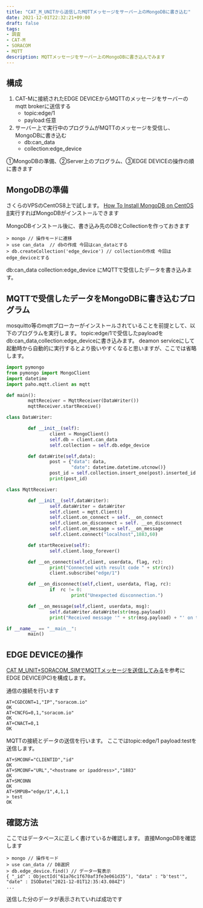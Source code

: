 ```yaml
---
title: "CAT_M_UNITから送信したMQTTメッセージをサーバー上のMongoDBに書き込む"
date: 2021-12-01T22:32:21+09:00
draft: false
tags:
- 調査
- CAT-M
- SORACOM
- MQTT
description: MQTTメッセージをサーバー上のMongoDBに書き込んでみます
---
```


## 構成

1. CAT-Mに接続されたEDGE DEVICEからMQTTのメッセージをサーバーのmqtt brokerに送信する
    * topic:edge/1
    * payload:任意
1. サーバー上で実行中のプログラムがMQTTのメッセージを受信し、MongoDBに書き込む
    * db:can_data
    * collection:edge_device

①MongoDBの準備、②Server上のプログラム、③EDGE DEVICEの操作の順に書きます

## MongoDBの準備

さくらのVPSのCentOS8上で試します。
[How To Install MongoDB on CentOS 8](https://www.digitalocean.com/community/tutorials/how-to-install-mongodb-on-centos-8)実行すればMongoDBがインストールできます

MongoDBインストール後に、書き込み先のDBとCollectionを作っておきます
```
> mongo // 操作モードに遷移
> use can_data  // dbの作成 今回はcan_dataとする
> db.createCollection('edge_device') // collectionの作成 今回はedge_deviceとする
```
db:can_data
collection:edge_device
にMQTTで受信したデータを書き込みます。

## MQTTで受信したデータをMongoDBに書き込むプログラム

mosquitto等のmqttブローカーがインストールされていることを前提として、以下のプログラムを実行します。
topic:edge/1で受信したpayloadをdb:can_data,collection:edge_deviceに書き込みます。
deamon serviceにして起動時から自動的に実行するとより扱いやすくなると思いますが、ここでは省略します。

```python
import pymongo
from pymongo import MongoClient
import datetime
import paho.mqtt.client as mqtt

def main():
        mqttReceiver = MqttReceiver(DataWriter())
        mqttReceiver.startReceive()

class DataWriter:

        def __init__(self):
                client = MongoClient()
                self.db = client.can_data
                self.collection = self.db.edge_device

        def dataWrite(self,data):
                post = {"data": data,
                        "date": datetime.datetime.utcnow()}
                post_id = self.collection.insert_one(post).inserted_id
                print(post_id)

class MqttReceiver:

        def __init__(self,dataWriter):
                self.dataWriter = dataWriter
                self.client = mqtt.Client()
                self.client.on_connect = self.__on_connect
                self.client.on_disconnect = self. __on_disconnect
                self.client.on_message = self.__on_message
                self.client.connect("localhost",1883,60)

        def startReceive(self):
                self.client.loop_forever()

        def __on_connect(self,client, userdata, flag, rc):
                print("Connected with result code " + str(rc))
                client.subscribe("edge/1")

        def __on_disconnect(self,client, userdata, flag, rc):
                if  rc != 0:
                        print("Unexpected disconnection.")

        def __on_message(self,client, userdata, msg):
                self.dataWriter.dataWrite(str(msg.payload))
                print("Received message '" + str(msg.payload) + "' on topic '" + msg.topic + "' with QoS " + str(msg.qos))

if __name__ == "__main__":
        main()
```

## EDGE DEVICEの操作

[CAT M_UNIT+SORACOM_SIMでMQTTメッセージを送信してみる](https://mametarou963.com/posts/cat-m_unit+soracom_sim%E3%81%A7mqtt%E3%83%A1%E3%83%83%E3%82%BB%E3%83%BC%E3%82%B8%E3%82%92%E9%80%81%E4%BF%A1%E3%81%97%E3%81%A6%E3%81%BF%E3%82%8B/)を参考にEDGE DEVICE(PC)を構成します。


通信の接続を行います
```
AT+CGDCONT=1,"IP","soracom.io"
OK
AT+CNCFG=0,1,"soracom.io"
OK
AT+CNACT=0,1
OK
```

MQTTの接続とデータの送信を行います。
ここではtopic:edge/1 payload:testを送信します。
```
AT+SMCONF="CLIENTID","id"
OK
AT+SMCONF="URL","<hostname or ipaddress>","1883"
OK
AT+SMCONN
OK
AT+SMPUB="edge/1",4,1,1
> test
OK
```


## 確認方法

ここではデータベースに正しく書けているか確認します。
直接MongoDBを確認します


```
> mongo // 操作モード
> use can_data // DB選択
> db.edge_device.find() // データ一覧表示
{ "_id" : ObjectId("61a76c1f670af3fe3e061d35"), "data" : "b'test'", "date" : ISODate("2021-12-01T12:35:43.084Z")
...
```

送信した分のデータが表示されていれば成功です